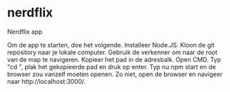 # nerdflix
Nerdflix app

Om de app te starten, doe het volgende.
Installeer Node.JS.
Kloon de git repository naar je lokale computer.
Gebruik de verkenner om naar de root van de map te navigeren.
Kopieer het pad in de adresbalk.
Open CMD.
Typ "cd ", plak het gekopieerde pad en druk op enter.
Typ nu npm start en de browser zou vanzelf moeten openen. 
Zo niet, open de browser en navigeer naar http://localhost:3000/.
